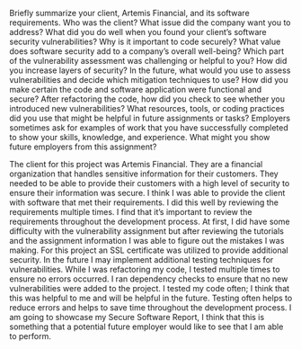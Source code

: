 Briefly summarize your client, Artemis Financial, and its software requirements. Who was the client? What issue did the company want you to address?
What did you do well when you found your client’s software security vulnerabilities? Why is it important to code securely? What value does software security add to a company’s overall well-being?
Which part of the vulnerability assessment was challenging or helpful to you?
How did you increase layers of security? In the future, what would you use to assess vulnerabilities and decide which mitigation techniques to use?
How did you make certain the code and software application were functional and secure? After refactoring the code, how did you check to see whether you introduced new vulnerabilities?
What resources, tools, or coding practices did you use that might be helpful in future assignments or tasks?
Employers sometimes ask for examples of work that you have successfully completed to show your skills, knowledge, and experience. What might you show future employers from this assignment?

The client for this project was Artemis Financial. They are a financial organization that handles sensitive information for their customers. They needed to be able to provide their customers with a high level of security to ensure their information was secure. I think I was able to provide the client with software that met their requirements. I did this well by reviewing the requirements multiple times. I find that it’s important to review the requirements throughout the development process. At first, I did have some difficulty with the vulnerability assignment but after reviewing the tutorials and the assignment information I was able to figure out the mistakes I was making. For this project an SSL certificate was utilized to provide additional security. In the future I may implement additional testing techniques for vulnerabilities. While I was refactoring my code, I tested multiple times to ensure no errors occurred. I ran dependency checks to ensure that no new vulnerabilities were added to the project. I tested my code often; I think that this was helpful to me and will be helpful in the future. Testing often helps to reduce errors and helps to save time throughout the development process. I am going to showcase my Secure Software Report, I think that this is something that a potential future employer would like to see that I am able to perform. 

